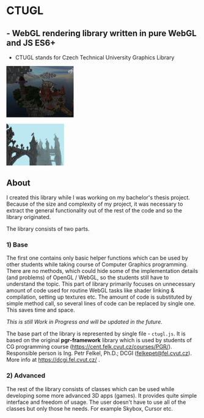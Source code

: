 # CTUGL
## - WebGL rendering library written in pure WebGL and JS ES6+
- CTUGL stands for Czech Technical University Graphics Library

<p style="max-width: 35%">
   <img src="minecraft_lobby2.JPG">
</p>
<p style="max-width: 30%">
    <img src="castle_fog2.JPG">
</p>

## About
I created this library while I was working on my bachelor's thesis project. Because of the size and complexity of my project, it was necessary to extract
the general functionality out of the rest of the code and so the library originated.

The library consists of two parts. 

### 1) Base 
The first one contains only basic helper functions which can be used by other students while taking course of Computer Graphics programming.
There are no methods, which could hide some of the implementation details (and problems) of OpenGL / WebGL, so the students still have to understand the topic.
This part of library primarily focuses on unnecessary amount of code used for routine WebGL tasks like shader linking & compilation, setting up textures etc.
The amount of code is substituted by simple method call, so several lines of code can be replaced by single one. This saves time and space.

*This is still Work in Progress and will be updated in the future.*

The base part of the library is represented by single file - `ctugl.js`. It is based on the original **__pgr-framework__** library which is used by students of CG programming course (https://cent.felk.cvut.cz/courses/PGR/).
Responsible person is Ing. Petr Felkel, Ph.D.; DCGI (felkepet@fel.cvut.cz). More info at https://dcgi.fel.cvut.cz/ .

### 2) Advanced
The rest of the library consists of classes which can be used while developing some more advanced 3D apps (games). It provides quite simple interface and freedom of usage. 
The user doesn't have to use all of the classes but only those he needs. For example Skybox, Cursor etc.
